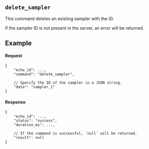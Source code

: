 #

## `delete_sampler`

This command deletes an existing sampler with the ID.

If the sampler ID is not present in the server, an error will be returned.

## Example

#### Request

```jsonc
{
    "echo_id": ...,
    "command": "delete_sampler",

    // Specify the ID of the sampler in a JSON string.
    "data": "sampler_1"
}
```

#### Response

```jsonc
{
    "echo_id": ...,
    "status": "success",
    "duration_ms": ...,

    // If the command is successful, `null` will be returned.
    "result": null
}
```
